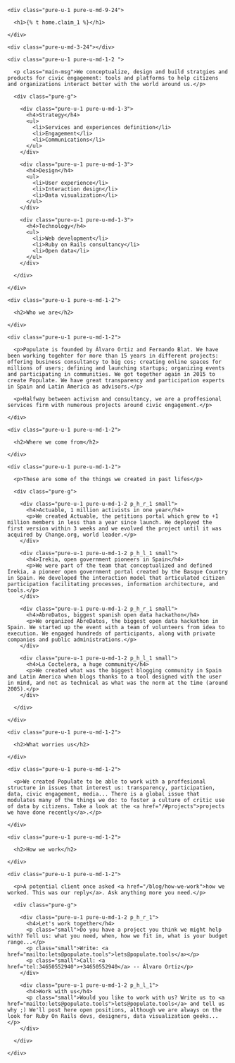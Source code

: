
<div class="container">

  <div class="pure-g m_v_4">

    <div class="pure-u-1 pure-u-md-9-24">

      <h1>{% t home.claim_1 %}</h1>

    </div>

    <div class="pure-u-md-3-24"></div>

    <div class="pure-u-1 pure-u-md-1-2 ">

      <p class="main-msg">We conceptualize, design and build stratgies and products for civic engagement: tools and platforms to help citizens and organizations interact better with the world around us.</p>

      <div class="pure-g">

        <div class="pure-u-1 pure-u-md-1-3">
          <h4>Strategy</h4>
          <ul>
            <li>Services and experiences definition</li>
            <li>Engagement</li>
            <li>Communications</li>
          </ul>
        </div>

        <div class="pure-u-1 pure-u-md-1-3">
          <h4>Design</h4>
          <ul>
            <li>User experience</li>
            <li>Interaction design</li>
            <li>Data visualization</li>
          </ul>
        </div>

        <div class="pure-u-1 pure-u-md-1-3">
          <h4>Technology</h4>
          <ul>
            <li>Web development</li>
            <li>Ruby on Rails consultancy</li>
            <li>Open data</li>
          </ul>
        </div>

      </div>

    </div>

  </div>

</div>

<div class="container section-color-1">

  <div class="pure-g p_v_4">

    <div class="pure-u-1 pure-u-md-1-2">

      <h2>Who we are</h2>

    </div>

    <div class="pure-u-1 pure-u-md-1-2">

      <p>Populate is founded by Álvaro Ortiz and Fernando Blat. We have been working togehter for more than 15 years in different projects: offering business consultancy to big cos; creating online spaces for millions of users; defining and launching startups; organizing events and participating in communities. We got together again in 2015 to create Populate. We have great transparency and participation experts in Spain and Latin America as advisors.</p>

      <p>Halfway between activism and consultancy, we are a proffesional services firm with numerous projects around civic engagement.</p>

    </div>

  </div>

</div>

<div class="container section-color-2">

  <div class="pure-g p_v_4">

    <div class="pure-u-1 pure-u-md-1-2">

      <h2>Where we come from</h2>

    </div>

    <div class="pure-u-1 pure-u-md-1-2">

      <p>These are some of the things we created in past lifes</p>

      <div class="pure-g">

        <div class="pure-u-1 pure-u-md-1-2 p_h_r_1 small">
          <h4>Actuable, 1 million activists in one year</h4>
          <p>We created Actuable, the petitions portal which grew to +1 million members in less than a year since launch. We deployed the first version within 3 weeks and we evolved the project until it was acquired by Change.org, world leader.</p>
        </div>

        <div class="pure-u-1 pure-u-md-1-2 p_h_l_1 small">
          <h4>Irekia, open government pioneers in Spain</h4>
          <p>We were part of the team that conceptualized and defined Irekia, a pioneer open government portal created by the Basque Country in Spain. We developed the interaction model that articulated citizen participation facilitating processes, information architecture, and tools.</p>
        </div>

        <div class="pure-u-1 pure-u-md-1-2 p_h_r_1 small">
          <h4>AbreDatos, biggest spanish open data hackathon</h4>
          <p>We organized AbreDatos, the biggest open data hackathon in Spain. We started up the event with a team of volunteers from idea to execution. We engaged hundreds of participants, along with private companies and public administrations.</p>
        </div>

        <div class="pure-u-1 pure-u-md-1-2 p_h_l_1 small">
          <h4>La Coctelera, a huge community</h4>
          <p>We created what was the biggest blogging community in Spain and Latin America when blogs thanks to a tool designed with the user in mind, and not as technical as what was the norm at the time (around 2005).</p>
        </div>

      </div>

    </div>

  </div>

</div>

<div class="container section-color-3">

  <div class="pure-g p_v_4">

    <div class="pure-u-1 pure-u-md-1-2">

      <h2>What worries us</h2>

    </div>

    <div class="pure-u-1 pure-u-md-1-2">

      <p>We created Populate to be able to work with a proffesional structure in issues that interest us: transparency, participation, data, civic engagement, media... There is a global issue that modulates many of the things we do: to foster a culture of critic use of data by citizens. Take a look at the <a href="/#projects">projects we have done recently</a>.</p>

    </div>

  </div>

</div>

<div class="container">

  <div class="pure-g m_v_4">

    <div class="pure-u-1 pure-u-md-1-2">

      <h2>How we work</h2>

    </div>

    <div class="pure-u-1 pure-u-md-1-2">

      <p>A potential client once asked <a href="/blog/how-we-work">how we worked. This was our reply</a>. Ask anything more you need.</p>

      <div class="pure-g">

        <div class="pure-u-1 pure-u-md-1-2 p_h_r_1">
          <h4>Let's work together</h4>
          <p class="small">Do you have a project you think we might help with? Tell us: what you need, when, how we fit in, what is your budget range...</p>
          <p class="small">Write: <a href="mailto:lets@populate.tools">lets@populate.tools</a></p>
          <p class="small">Call: <a href="tel:34650552940">+34650552940</a> -- Álvaro Ortiz</p>
        </div>

        <div class="pure-u-1 pure-u-md-1-2 p_h_l_1">
          <h4>Work with us</h4>
          <p class="small">Would you like to work with us? Write us to <a href="mailto:lets@populate.tools">lets@populate.tools</a> and tell us why ;) We'll post here open positions, although we are always on the look for Ruby On Rails devs, designers, data visualization geeks...</p>
        </div>

      </div>

    </div>

  </div>

</div>
